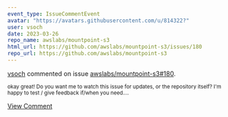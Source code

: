 ```yaml
---
event_type: IssueCommentEvent
avatar: "https://avatars.githubusercontent.com/u/814322?"
user: vsoch
date: 2023-03-26
repo_name: awslabs/mountpoint-s3
html_url: https://github.com/awslabs/mountpoint-s3/issues/180
repo_url: https://github.com/awslabs/mountpoint-s3
---
```


<a href='https://github.com/vsoch' target='_blank'>vsoch</a> commented on issue <a href='https://github.com/awslabs/mountpoint-s3/issues/180' target='_blank'>awslabs/mountpoint-s3#180</a>.

<small>okay great! Do you want me to watch this issue for updates, or the repository itself? I'm happy to test / give feedback if/when you need....</small>

<a href='https://github.com/awslabs/mountpoint-s3/issues/180' target='_blank'>View Comment</a>